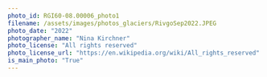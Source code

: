```yaml
---
photo_id: RGI60-08.00006_photo1
filename: /assets/images/photos_glaciers/RivgoSep2022.JPEG
photo_date: "2022"
photographer_name: "Nina Kirchner"
photo_license: "All rights reserved"
photo_license_url: "https://en.wikipedia.org/wiki/All_rights_reserved"
is_main_photo: "True"
---
```

